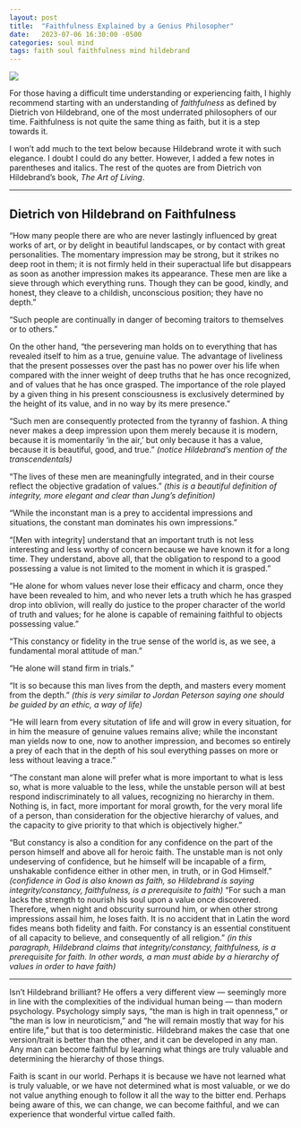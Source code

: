 ```yaml
---
layout: post
title:  "Faithfulness Explained by a Genius Philosopher"
date:   2023-07-06 16:30:00 -0500
categories: soul mind
tags: faith soul faithfulness mind hildebrand
---
```

![](/assets/post_images/faithful_couple.png)

For those having a difficult time understanding or experiencing faith, I highly recommend starting with an understanding of *faithfulness* as defined by Dietrich von Hildebrand, one of the most underrated philosophers of our time. Faithfulness is not quite the same thing as faith, but it is a step towards it.

I won’t add much to the text below because Hildebrand wrote it with such elegance. I doubt I could do any better. However, I added a few notes in parentheses and italics. The rest of the quotes are from Dietrich von Hildebrand’s book, *The Art of Living*.

----

## Dietrich von Hildebrand on Faithfulness

“How many people there are who are never lastingly influenced by great works of art, or by delight in beautiful landscapes, or by contact with great personalities. The momentary impression may be strong, but it strikes no deep root in them; it is not firmly held in their superactual life but disappears as soon as another impression makes its appearance. These men are like a sieve through which everything runs. Though they can be good, kindly, and honest, they cleave to a childish, unconscious position; they have no depth.”

“Such people are continually in danger of becoming traitors to themselves or to others.”

On the other hand, “the persevering man holds on to everything that has revealed itself to him as a true, genuine value. The advantage of liveliness that the present possesses over the past has no power over his life when compared with the inner weight of deep truths that he has once recognized, and of values that he has once grasped. The importance of the role played by a given thing in his present consciousness is exclusively determined by the height of its value, and in no way by its mere presence.”

“Such men are consequently protected from the tyranny of fashion. A thing never makes a deep impression upon them merely because it is modern, because it is momentarily ‘in the air,’ but only because it has a value, because it is beautiful, good, and true.” *(notice Hildebrand’s mention of the transcendentals)*

“The lives of these men are meaningfully integrated, and in their course reflect the objective gradation of values.” *(this is a beautiful definition of integrity, more elegant and clear than Jung’s definition)*

“While the inconstant man is a prey to accidental impressions and situations, the constant man dominates his own impressions.”

“[Men with integrity] understand that an important truth is not less interesting and less worthy of concern because we have known it for a long time. They understand, above all, that the obligation to respond to a good possessing a value is not limited to the moment in which it is grasped.”

“He alone for whom values never lose their efficacy and charm, once they have been revealed to him, and who never lets a truth which he has grasped drop into oblivion, will really do justice to the proper character of the world of truth and values; for he alone is capable of remaining faithful to objects possessing value.”

“This constancy or fidelity in the true sense of the world is, as we see, a fundamental moral attitude of man.”

“He alone will stand firm in trials.”

“It is so because this man lives from the depth, and masters every moment from the depth.” *(this is very similar to Jordan Peterson saying one should be guided by an ethic, a way of life)*

“He will learn from every situtation of life and will grow in every situation, for in him the measure of genuine values remains alive; while the inconstant man yields now to one, now to another impression, and becomes so entirely a prey of each that in the depth of his soul everything passes on more or less without leaving a trace.”

“The constant man alone will prefer what is more important to what is less so, what is more valuable to the less, while the unstable person will at best respond indiscriminately to all values, recognizing no hierarchy in them. Nothing is, in fact, more important for moral growth, for the very moral life of a person, than consideration for the objective hierarchy of values, and the capacity to give priority to that which is objectively higher.”

“But constancy is also a condition for any confidence on the part of the person himself and above all for heroic faith. The unstable man is not only undeserving of confidence, but he himself will be incapable of a firm, unshakable confidence either in other men, in truth, or in God Himself.” *(confidence in God is also known as faith, so Hildebrand is saying integrity/constancy, faithfulness, is a prerequisite to faith)* “For such a man lacks the strength to nourish his soul upon a value once discovered. Therefore, when night and obscurity surround him, or when other strong impressions assail him, he loses faith. It is no accident that in Latin the word fides means both fidelity and faith. For constancy is an essential constituent of all capacity to believe, and consequently of all religion.” *(in this paragraph, Hildebrand claims that integrity/constancy, faithfulness, is a prerequisite for faith. In other words, a man must abide by a hierarchy of values in order to have faith)*

----

Isn’t Hildebrand brilliant? He offers a very different view — seemingly more in line with the complexities of the individual human being — than modern psychology. Psychology simply says, “the man is high in trait openness,” or “the man is low in neuroticism,” and “he will remain mostly that way for his entire life,” but that is too deterministic. Hildebrand makes the case that one version/trait is better than the other, and it can be developed in any man. Any man can become faithful by learning what things are truly valuable and determining the hierarchy of those things.

Faith is scant in our world. Perhaps it is because we have not learned what is truly valuable, or we have not determined what is most valuable, or we do not value anything enough to follow it all the way to the bitter end. Perhaps being aware of this, we can change, we can become faithful, and we can experience that wonderful virtue called faith.